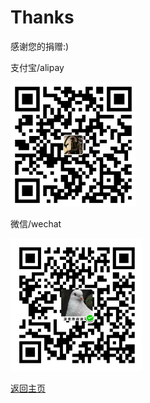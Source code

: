 # Thanks

感谢您的捐赠:)

支付宝/alipay

<img src="img/alipay.png" width = "200px">

微信/wechat

<img src="img/wechat.png" width = "210px">

[返回主页](index.md)